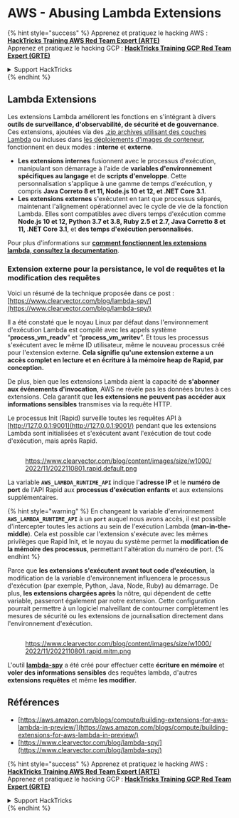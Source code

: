 # AWS - Abusing Lambda Extensions

{% hint style="success" %}
Apprenez et pratiquez le hacking AWS :<img src="../../../../.gitbook/assets/image (1) (1) (1) (1).png" alt="" data-size="line">[**HackTricks Training AWS Red Team Expert (ARTE)**](https://training.hacktricks.xyz/courses/arte)<img src="../../../../.gitbook/assets/image (1) (1) (1) (1).png" alt="" data-size="line">\
Apprenez et pratiquez le hacking GCP : <img src="../../../../.gitbook/assets/image (2) (1).png" alt="" data-size="line">[**HackTricks Training GCP Red Team Expert (GRTE)**<img src="../../../../.gitbook/assets/image (2) (1).png" alt="" data-size="line">](https://training.hacktricks.xyz/courses/grte)

<details>

<summary>Support HackTricks</summary>

* Consultez les [**plans d'abonnement**](https://github.com/sponsors/carlospolop) !
* **Rejoignez le** 💬 [**groupe Discord**](https://discord.gg/hRep4RUj7f) ou le [**groupe telegram**](https://t.me/peass) ou **suivez** nous sur **Twitter** 🐦 [**@hacktricks\_live**](https://twitter.com/hacktricks_live)**.**
* **Partagez des astuces de hacking en soumettant des PRs aux** [**HackTricks**](https://github.com/carlospolop/hacktricks) et [**HackTricks Cloud**](https://github.com/carlospolop/hacktricks-cloud) dépôts github.

</details>
{% endhint %}

## Lambda Extensions

Les extensions Lambda améliorent les fonctions en s'intégrant à divers **outils de surveillance, d'observabilité, de sécurité et de gouvernance**. Ces extensions, ajoutées via des [.zip archives utilisant des couches Lambda](https://docs.aws.amazon.com/lambda/latest/dg/configuration-layers.html) ou incluses dans [les déploiements d'images de conteneur](https://aws.amazon.com/blogs/compute/working-with-lambda-layers-and-extensions-in-container-images/), fonctionnent en deux modes : **interne** et **externe**.

* **Les extensions internes** fusionnent avec le processus d'exécution, manipulant son démarrage à l'aide de **variables d'environnement spécifiques au langage** et de **scripts d'enveloppe**. Cette personnalisation s'applique à une gamme de temps d'exécution, y compris **Java Correto 8 et 11, Node.js 10 et 12, et .NET Core 3.1**.
* **Les extensions externes** s'exécutent en tant que processus séparés, maintenant l'alignement opérationnel avec le cycle de vie de la fonction Lambda. Elles sont compatibles avec divers temps d'exécution comme **Node.js 10 et 12, Python 3.7 et 3.8, Ruby 2.5 et 2.7, Java Corretto 8 et 11, .NET Core 3.1**, et **des temps d'exécution personnalisés**.

Pour plus d'informations sur [**comment fonctionnent les extensions lambda, consultez la documentation**](https://docs.aws.amazon.com/lambda/latest/dg/runtimes-extensions-api.html).

### Extension externe pour la persistance, le vol de requêtes et la modification des requêtes

Voici un résumé de la technique proposée dans ce post : [https://www.clearvector.com/blog/lambda-spy/](https://www.clearvector.com/blog/lambda-spy/)

Il a été constaté que le noyau Linux par défaut dans l'environnement d'exécution Lambda est compilé avec les appels système “**process\_vm\_readv**” et “**process\_vm\_writev**”. Et tous les processus s'exécutent avec le même ID utilisateur, même le nouveau processus créé pour l'extension externe. **Cela signifie qu'une extension externe a un accès complet en lecture et en écriture à la mémoire heap de Rapid, par conception.**

De plus, bien que les extensions Lambda aient la capacité de **s'abonner aux événements d'invocation**, AWS ne révèle pas les données brutes à ces extensions. Cela garantit que **les extensions ne peuvent pas accéder aux informations sensibles** transmises via la requête HTTP.

Le processus Init (Rapid) surveille toutes les requêtes API à [http://127.0.0.1:9001](http://127.0.0.1:9001/) pendant que les extensions Lambda sont initialisées et s'exécutent avant l'exécution de tout code d'exécution, mais après Rapid.

<figure><img src="../../../../.gitbook/assets/image (254).png" alt=""><figcaption><p><a href="https://www.clearvector.com/blog/content/images/size/w1000/2022/11/2022110801.rapid.default.png">https://www.clearvector.com/blog/content/images/size/w1000/2022/11/2022110801.rapid.default.png</a></p></figcaption></figure>

La variable **`AWS_LAMBDA_RUNTIME_API`** indique l'**adresse IP** et le **numéro de port** de l'API Rapid aux **processus d'exécution enfants** et aux extensions supplémentaires.

{% hint style="warning" %}
En changeant la variable d'environnement **`AWS_LAMBDA_RUNTIME_API`** à un **`port`** auquel nous avons accès, il est possible d'intercepter toutes les actions au sein de l'exécution Lambda (**man-in-the-middle**). Cela est possible car l'extension s'exécute avec les mêmes privilèges que Rapid Init, et le noyau du système permet la **modification de la mémoire des processus**, permettant l'altération du numéro de port.
{% endhint %}

Parce que **les extensions s'exécutent avant tout code d'exécution**, la modification de la variable d'environnement influencera le processus d'exécution (par exemple, Python, Java, Node, Ruby) au démarrage. De plus, **les extensions chargées après** la nôtre, qui dépendent de cette variable, passeront également par notre extension. Cette configuration pourrait permettre à un logiciel malveillant de contourner complètement les mesures de sécurité ou les extensions de journalisation directement dans l'environnement d'exécution.

<figure><img src="../../../../.gitbook/assets/image (267).png" alt=""><figcaption><p><a href="https://www.clearvector.com/blog/content/images/size/w1000/2022/11/2022110801.rapid.mitm.png">https://www.clearvector.com/blog/content/images/size/w1000/2022/11/2022110801.rapid.mitm.png</a></p></figcaption></figure>

L'outil [**lambda-spy**](https://github.com/clearvector/lambda-spy) a été créé pour effectuer cette **écriture en mémoire** et **voler des informations sensibles** des requêtes lambda, d'autres **extensions** **requêtes** et même **les modifier**.

## Références

* [https://aws.amazon.com/blogs/compute/building-extensions-for-aws-lambda-in-preview/](https://aws.amazon.com/blogs/compute/building-extensions-for-aws-lambda-in-preview/)
* [https://www.clearvector.com/blog/lambda-spy/](https://www.clearvector.com/blog/lambda-spy/)

{% hint style="success" %}
Apprenez et pratiquez le hacking AWS :<img src="../../../../.gitbook/assets/image (1) (1) (1) (1).png" alt="" data-size="line">[**HackTricks Training AWS Red Team Expert (ARTE)**](https://training.hacktricks.xyz/courses/arte)<img src="../../../../.gitbook/assets/image (1) (1) (1) (1).png" alt="" data-size="line">\
Apprenez et pratiquez le hacking GCP : <img src="../../../../.gitbook/assets/image (2) (1).png" alt="" data-size="line">[**HackTricks Training GCP Red Team Expert (GRTE)**<img src="../../../../.gitbook/assets/image (2) (1).png" alt="" data-size="line">](https://training.hacktricks.xyz/courses/grte)

<details>

<summary>Support HackTricks</summary>

* Consultez les [**plans d'abonnement**](https://github.com/sponsors/carlospolop) !
* **Rejoignez le** 💬 [**groupe Discord**](https://discord.gg/hRep4RUj7f) ou le [**groupe telegram**](https://t.me/peass) ou **suivez** nous sur **Twitter** 🐦 [**@hacktricks\_live**](https://twitter.com/hacktricks_live)**.**
* **Partagez des astuces de hacking en soumettant des PRs aux** [**HackTricks**](https://github.com/carlospolop/hacktricks) et [**HackTricks Cloud**](https://github.com/carlospolop/hacktricks-cloud) dépôts github.

</details>
{% endhint %}
